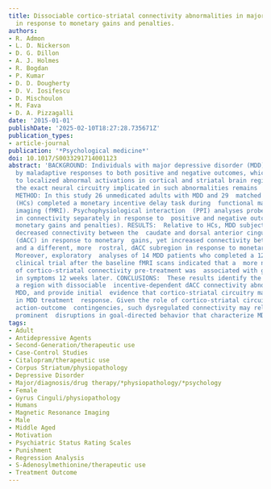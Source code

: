 ```yaml
---
title: Dissociable cortico-striatal connectivity abnormalities in major depression
  in response to monetary gains and penalties.
authors:
- R. Admon
- L. D. Nickerson
- D. G. Dillon
- A. J. Holmes
- R. Bogdan
- P. Kumar
- D. D. Dougherty
- D. V. Iosifescu
- D. Mischoulon
- M. Fava
- D. A. Pizzagalli
date: '2015-01-01'
publishDate: '2025-02-10T18:27:28.735671Z'
publication_types:
- article-journal
publication: '*Psychological medicine*'
doi: 10.1017/S0033291714001123
abstract: 'BACKGROUND: Individuals with major depressive disorder (MDD) are characterized
  by maladaptive responses to both positive and negative outcomes, which have been  linked
  to localized abnormal activations in cortical and striatal brain regions.  However,
  the exact neural circuitry implicated in such abnormalities remains  largely unexplored.
  METHOD: In this study 26 unmedicated adults with MDD and 29  matched healthy controls
  (HCs) completed a monetary incentive delay task during  functional magnetic resonance
  imaging (fMRI). Psychophysiological interaction  (PPI) analyses probed group differences
  in connectivity separately in response to  positive and negative outcomes (i.e.
  monetary gains and penalties). RESULTS:  Relative to HCs, MDD subjects displayed
  decreased connectivity between the  caudate and dorsal anterior cingulate cortex
  (dACC) in response to monetary  gains, yet increased connectivity between the caudate
  and a different, more  rostral, dACC subregion in response to monetary penalties.
  Moreover, exploratory  analyses of 14 MDD patients who completed a 12-week, double-blind,  placebo-controlled
  clinical trial after the baseline fMRI scans indicated that a  more normative pattern
  of cortico-striatal connectivity pre-treatment was  associated with greater improvement
  in symptoms 12 weeks later. CONCLUSIONS:  These results identify the caudate as
  a region with dissociable  incentive-dependent dACC connectivity abnormalities in
  MDD, and provide initial  evidence that cortico-striatal circuitry may play a role
  in MDD treatment  response. Given the role of cortico-striatal circuitry in encoding
  action-outcome  contingencies, such dysregulated connectivity may relate to the
  prominent  disruptions in goal-directed behavior that characterize MDD.'
tags:
- Adult
- Antidepressive Agents
- Second-Generation/therapeutic use
- Case-Control Studies
- Citalopram/therapeutic use
- Corpus Striatum/physiopathology
- Depressive Disorder
- Major/diagnosis/drug therapy/*physiopathology/*psychology
- Female
- Gyrus Cinguli/physiopathology
- Humans
- Magnetic Resonance Imaging
- Male
- Middle Aged
- Motivation
- Psychiatric Status Rating Scales
- Punishment
- Regression Analysis
- S-Adenosylmethionine/therapeutic use
- Treatment Outcome
---
```

